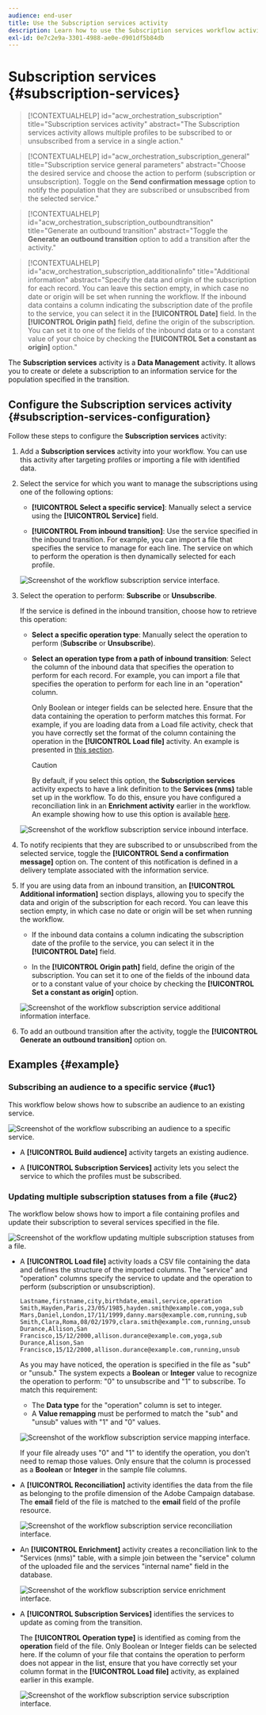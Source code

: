 ```yaml
---
audience: end-user
title: Use the Subscription services activity
description: Learn how to use the Subscription services workflow activity
exl-id: 0e7c2e9a-3301-4988-ae0e-d901df5b84db
---
```

# Subscription services {#subscription-services}

>[!CONTEXTUALHELP]
>id="acw_orchestration_subscription"
>title="Subscription services activity"
>abstract="The Subscription services activity allows multiple profiles to be subscribed to or unsubscribed from a service in a single action."

>[!CONTEXTUALHELP]
>id="acw_orchestration_subscription_general"
>title="Subscription service general parameters"
>abstract="Choose the desired service and choose the action to perform (subscription or unsubscription). Toggle on the **Send confirmation message** option to notify the population that they are subscribed or unsubscribed from the selected service."

>[!CONTEXTUALHELP]
>id="acw_orchestration_subscription_outboundtransition"
>title="Generate an outbound transition"
>abstract="Toggle the **Generate an outbound transition** option to add a transition after the activity."

>[!CONTEXTUALHELP]
>id="acw_orchestration_subscription_additionalinfo"
>title="Additional information"
>abstract="Specify the data and origin of the subscription for each record. You can leave this section empty, in which case no date or origin will be set when running the workflow. If the inbound data contains a column indicating the subscription date of the profile to the service, you can select it in the **[!UICONTROL Date]** field. In the **[!UICONTROL Origin path]** field, define the origin of the subscription. You can set it to one of the fields of the inbound data or to a constant value of your choice by checking the **[!UICONTROL Set a constant as origin]** option."

The **Subscription services** activity is a **Data Management** activity. It allows you to create or delete a subscription to an information service for the population specified in the transition.

## Configure the Subscription services activity {#subscription-services-configuration}

Follow these steps to configure the **Subscription services** activity:

1. Add a **Subscription services** activity into your workflow. You can use this activity after targeting profiles or importing a file with identified data.

1. Select the service for which you want to manage the subscriptions using one of the following options:

    * **[!UICONTROL Select a specific service]**: Manually select a service using the **[!UICONTROL Service]** field.

    * **[!UICONTROL From inbound transition]**: Use the service specified in the inbound transition. For example, you can import a file that specifies the service to manage for each line. The service on which to perform the operation is then dynamically selected for each profile.

    ![Screenshot of the workflow subscription service interface.](../assets/workflow-subscription-service.png)

1. Select the operation to perform: **Subscribe** or **Unsubscribe**. 

    If the service is defined in the inbound transition, choose how to retrieve this operation:

    * **Select a specific operation type**: Manually select the operation to perform (**Subscribe** or **Unsubscribe**).

    * **Select an operation type from a path of inbound transition**: Select the column of the inbound data that specifies the operation to perform for each record. For example, you can import a file that specifies the operation to perform for each line in an "operation" column.

      Only Boolean or integer fields can be selected here. Ensure that the data containing the operation to perform matches this format. For example, if you are loading data from a Load file activity, check that you have correctly set the format of the column containing the operation in the **[!UICONTROL Load file]** activity. An example is presented in [this section](#uc2).

      >[!CAUTION]
      >
      >By default, if you select this option, the **Subscription services** activity expects to have a link definition to the **Services (nms)** table set up in the workflow. To do this, ensure you have configured a reconciliation link in an **Enrichment activity** earlier in the workflow. An example showing how to use this option is available [here](#uc2).
      
    ![Screenshot of the workflow subscription service inbound interface.](../assets/workflow-subscription-service-inbound.png)

1. To notify recipients that they are subscribed to or unsubscribed from the selected service, toggle the **[!UICONTROL Send a confirmation message]** option on. The content of this notification is defined in a delivery template associated with the information service.

1. If you are using data from an inbound transition, an **[!UICONTROL Additional information]** section displays, allowing you to specify the data and origin of the subscription for each record. You can leave this section empty, in which case no date or origin will be set when running the workflow.

    * If the inbound data contains a column indicating the subscription date of the profile to the service, you can select it in the **[!UICONTROL Date]** field.

    * In the **[!UICONTROL Origin path]** field, define the origin of the subscription. You can set it to one of the fields of the inbound data or to a constant value of your choice by checking the **[!UICONTROL Set a constant as origin]** option. 

    ![Screenshot of the workflow subscription service additional information interface.](../assets/workflow-subscription-service-additional.png)

1. To add an outbound transition after the activity, toggle the **[!UICONTROL Generate an outbound transition]** option on.

## Examples {#example}

### Subscribing an audience to a specific service {#uc1}

This workflow below shows how to subscribe an audience to an existing service.

![Screenshot of the workflow subscribing an audience to a specific service.](../assets/workflow-subscription-service-uc1.png)

* A **[!UICONTROL Build audience]** activity targets an existing audience.

* A **[!UICONTROL Subscription Services]** activity lets you select the service to which the profiles must be subscribed.

### Updating multiple subscription statuses from a file {#uc2}

The workflow below shows how to import a file containing profiles and update their subscription to several services specified in the file.

![Screenshot of the workflow updating multiple subscription statuses from a file.](../assets/workflow-subscription-service-uc2.png)

* A **[!UICONTROL Load file]** activity loads a CSV file containing the data and defines the structure of the imported columns. The "service" and "operation" columns specify the service to update and the operation to perform (subscription or unsubscription).

  ```
  Lastname,firstname,city,birthdate,email,service,operation
  Smith,Hayden,Paris,23/05/1985,hayden.smith@example.com,yoga,sub
  Mars,Daniel,London,17/11/1999,danny.mars@example.com,running,sub
  Smith,Clara,Roma,08/02/1979,clara.smith@example.com,running,unsub
  Durance,Allison,San Francisco,15/12/2000,allison.durance@example.com,yoga,sub
  Durance,Alison,San Francisco,15/12/2000,allison.durance@example.com,running,unsub
  ```

  As you may have noticed, the operation is specified in the file as "sub" or "unsub." The system expects a **Boolean** or **Integer** value to recognize the operation to perform: "0" to unsubscribe and "1" to subscribe. To match this requirement:
  * The **Data type** for the "operation" column is set to integer.
  * A **Value remapping** must be performed to match the "sub" and "unsub" values with "1" and "0" values.

  ![Screenshot of the workflow subscription service mapping interface.](../assets/workflow-subscription-service-uc2-mapping.png)

  If your file already uses "0" and "1" to identify the operation, you don't need to remap those values. Only ensure that the column is processed as a **Boolean** or **Integer** in the sample file columns.

* A **[!UICONTROL Reconciliation]** activity identifies the data from the file as belonging to the profile dimension of the Adobe Campaign database. The **email** field of the file is matched to the **email** field of the profile resource.

  ![Screenshot of the workflow subscription service reconciliation interface.](../assets/workflow-subscription-service-uc2-reconciliation.png)

* An **[!UICONTROL Enrichment]** activity creates a reconciliation link to the "Services (nms)" table, with a simple join between the "service" column of the uploaded file and the services "internal name" field in the database.

    ![Screenshot of the workflow subscription service enrichment interface.](../assets/workflow-subscription-service-uc2-enrichment.png)
  
* A **[!UICONTROL Subscription Services]** identifies the services to update as coming from the transition.

  The **[!UICONTROL Operation type]** is identified as coming from the **operation** field of the file. Only Boolean or Integer fields can be selected here. If the column of your file that contains the operation to perform does not appear in the list, ensure that you have correctly set your column format in the **[!UICONTROL Load file]** activity, as explained earlier in this example.

  ![Screenshot of the workflow subscription service subscription interface.](../assets/workflow-subscription-service-uc2-subscription.png)
